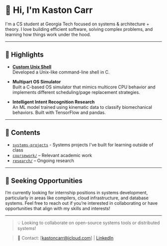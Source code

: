# 👋 Hi, I'm Kaston Carr

I'm a CS student at Georgia Tech focused on systems & architecture + theory. I love building efficient software, solving complex problems, and learning how things work under the hood.

---

## 🚀 Highlights

- **[Custom Unix Shell](https://github.com/Kaston-C/Shell)**  
  Developed a Unix-like command-line shell in C.

- **Multipart OS Simulator**  
  Built a C-based OS simulator that mimics multicore CPU behavior and implements different scheduling/page replacement strategies.

- **Intelligent Intent Recognition Research**  
  An ML model trained using kinematic data to classify biomechanical behaviors. Built with TensorFlow and pandas.

---

## 📂 Contents

- [`systems-projects`](./systems-projects) - Systems projects I've built for learning outside of class
- [`coursework/`](./coursework) – Relevant academic work
- [`research/`](./research) – Ongoing research

---

## 🌱 Seeking Opportunities
I’m currently looking for internship positions in systems development, particularly in areas like compilers, cloud infrastructure, and database systems. Feel free to reach out if you’re interested in collaborating or have opportunities that align with my skills and interests!

---

> 💡 Looking to collaborate on open-source systems tools or distributed systems!

> 📧 Contact: [kastoncarr@icloud.com] | [LinkedIn](https://www.linkedin.com/in/kastoncarr)

